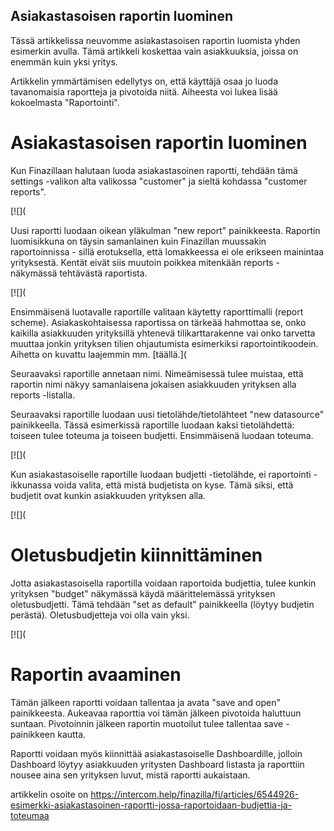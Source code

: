 ## Asiakastasoisen raportin luominen

Tässä artikkelissa neuvomme asiakastasoisen raportin luomista yhden esimerkin avulla. Tämä artikkeli koskettaa vain asiakkuuksia, joissa on enemmän kuin yksi yritys.

Artikkelin ymmärtämisen edellytys on, että käyttäjä osaa jo luoda tavanomaisia raportteja ja pivotoida niitä. Aiheesta voi lukea lisää kokoelmasta "Raportointi".

# **Asiakastasoisen raportin luominen**

Kun Finazillaan halutaan luoda asiakastasoinen raportti, tehdään tämä settings -valikon alta valikossa "customer" ja sieltä kohdassa "customer reports".

[![](

Uusi raportti luodaan oikean yläkulman "new report" painikkeesta. Raportin luomisikkuna on täysin samanlainen kuin Finazillan muussakin raportoinnissa - sillä erotuksella, että lomakkeessa ei ole erikseen mainintaa yrityksestä. Kentät eivät siis muutoin poikkea mitenkään reports -näkymässä tehtävästä raportista.

[![](

Ensimmäisenä luotavalle raportille valitaan käytetty raporttimalli (report scheme). Asiakaskohtaisessa raportissa on tärkeää hahmottaa se, onko kaikilla asiakkuuden yrityksillä yhtenevä tilikarttarakenne vai onko tarvetta muuttaa jonkin yrityksen tilien ohjautumista esimerkiksi raportointikoodein. Aihetta on kuvattu laajemmin mm. [täällä.](

Seuraavaksi raportille annetaan nimi. Nimeämisessä tulee muistaa, että raportin nimi näkyy samanlaisena jokaisen asiakkuuden yrityksen alla reports -listalla.

Seuraavaksi raportille luodaan uusi tietolähde/tietolähteet "new datasource" painikkeella. Tässä esimerkissä raportille luodaan kaksi tietolähdettä: toiseen tulee toteuma ja toiseen budjetti. Ensimmäisenä luodaan toteuma.

[![](

Kun asiakastasoiselle raportille luodaan budjetti -tietolähde, ei raportointi -ikkunassa voida valita, että mistä budjetista on kyse. Tämä siksi, että budjetit ovat kunkin asiakkuuden yrityksen alla.

[![](

# **Oletusbudjetin kiinnittäminen**

Jotta asiakastasoisella raportilla voidaan raportoida budjettia, tulee kunkin yrityksen "budget" näkymässä käydä määrittelemässä yrityksen oletusbudjetti. Tämä tehdään "set as default" painikkeella (löytyy budjetin perästä). Oletusbudjetteja voi olla vain yksi.

[![](

# **Raportin avaaminen**

Tämän jälkeen raportti voidaan tallentaa ja avata "save and open" painikkeesta. Aukeavaa raporttia voi tämän jälkeen pivotoida haluttuun suntaan. Pivotoinnin jälkeen raportin muotoilut tulee tallentaa save -painikkeen kautta.

Raportti voidaan myös kiinnittää asiakastasoiselle Dashboardille, jolloin Dashboard löytyy asiakkuuden yritysten Dashboard listasta ja raporttiin nousee aina sen yrityksen luvut, mistä raportti aukaistaan.



artikkelin osoite on https://intercom.help/finazilla/fi/articles/6544926-esimerkki-asiakastasoinen-raportti-jossa-raportoidaan-budjettia-ja-toteumaa

